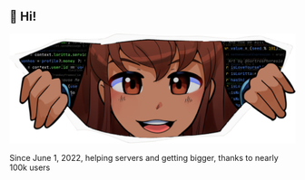 ## 👋 Hi!

![Variant Long Website](https://github.com/LorittaBot/.github/raw/main/profile/loritta_code_gh.png)

Since June 1, 2022, helping servers and getting bigger, thanks to nearly 100k users
